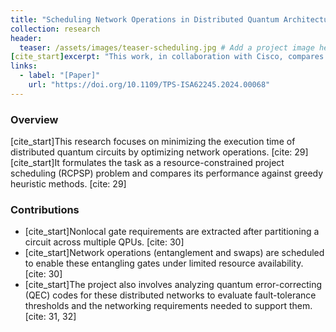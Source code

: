 ```yaml
---
title: "Scheduling Network Operations in Distributed Quantum Architectures"
collection: research
header:
  teaser: /assets/images/teaser-scheduling.jpg # Add a project image here
[cite_start]excerpt: "This work, in collaboration with Cisco, compares resource-constrained project scheduling (RCPSP) and greedy heuristic methods for minimizing execution time in distributed quantum circuits. [cite: 29]"
links:
  - label: "[Paper]"
    url: "https://doi.org/10.1109/TPS-ISA62245.2024.00068"
---
```


### Overview
[cite_start]This research focuses on minimizing the execution time of distributed quantum circuits by optimizing network operations. [cite: 29] [cite_start]It formulates the task as a resource-constrained project scheduling (RCPSP) problem and compares its performance against greedy heuristic methods. [cite: 29]

### Contributions
* [cite_start]Nonlocal gate requirements are extracted after partitioning a circuit across multiple QPUs. [cite: 30]
* [cite_start]Network operations (entanglement and swaps) are scheduled to enable these entangling gates under limited resource availability. [cite: 30]
* [cite_start]The project also involves analyzing quantum error-correcting (QEC) codes for these distributed networks to evaluate fault-tolerance thresholds and the networking requirements needed to support them. [cite: 31, 32]
